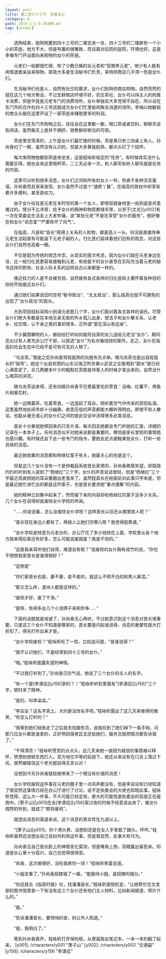 ```yaml
---
layout: post
title: 第二百六十三节　言者无心
category: 6
path: 2014-1-1-6-26300.md
tag: [normal]
---
```


　　选购结束，她照例要到四十三号的二楼去坐一坐，四十三号的二楼辟有一个小小的茶座。地方不大，但是布置的很雅致，而且面对后院的庭院，环境也好。这是李梅专门开设面向来购物的女仆的茶座。

　　元老们一般都很忙碌，除了少数已婚的女元老和“受赡养元老”，很少有人能有闲情逸致亲自来购物，家政大多是生活秘书们负责，来特供商店几乎清一色是女仆们。

　　生活秘书们也是人，自然有社交的需求，女仆们到特供商店购物，自然而然的就在这几个地方聚会。不过生鲜商店环境不好，农庄茶社，女仆可以持主人的附属卡消费，但是毕竟是元老专门的消费场所，女仆单独去大多觉得不自在，所以设在东门市的合作社四十三号店就成为女仆们忙里偷闲聚会消遣的场所。李梅以她敏锐的商业头脑在这里开设了一家茶座来赚取更多的利润。

　　女仆们在东门市购物之后，往往会在这里歇一歇，喝口茶或者饮料，聊聊天说些闲话，虽然每天上座并不拥挤，销售额却相当的可观。

　　茶座里空荡荡的，上午是女仆们最忙碌的时候，茶座里只有三四桌上有人。孙尚香扫了一眼，虽然没有认识的，但是大多算是脸熟，都点头打了个招呼。

　　每次来购物她都到茶座来坐坐，这是程咏昕规定的“任务”。有时候其实没什么需要买得，她也会来这里喝杯茶，二三天必来一次，和人聊天和听人聊天就是任务的内容。

　　这里可以听到很多消息，女仆们之间和所有的女人一样，热衷于各种流言蜚语。孙尚香而且渐渐发现，女仆虽然不过是个“通房丫鬟”，在临高的政权中却享有着许多便利，甚至是权力。

　　由于女仆往往是元老在本时空的第一个女人，即使容貌身材差一些到底是共患难过的。情分不比寻常，给予女仆的精神和物质都很丰厚，以至于[文总][y002]有一次在常委会生活会上大发牢骚，说“某些元老”不是在享受“女仆的服务”，倒好像在和女仆“谈恋爱”“严重败坏了风气”。

　　在临高，凡是和“首长”搭得上关系的人和物，都是高人一头。何况是直接侍奉元老生活起居有可能诞下元老子嗣的人。归化民们延续着他们旧有的观念，对这些女仆们自然也高看一眼。

　　不仅是因为传统的观念作祟，从现实的层次考虑，因为女仆们就在元老身边生活，比一般归化民更容易接触到元老，有些能干的女仆甚至在实际充当着元老的秘书这样的职务。社会人际关系的运转自古以来都是一样的。

　　接近权力的人是不会被忽视，自然就有各式各样的归化民和土著怀着各种目的纷纷开始接近女仆们。

　　通过她们如果说旧时空有“秘书政治”、“太太政治”，那么临高也就不可避免的出现了“女仆政治”的苗头。

　　大到项目招标采购小到请元老题几个字，女仆们面对着各式各样的请托。尽管女仆们绝大多数是在本地无亲无故的外乡孤儿出身，想法子和女仆攀关系、认老乡、拉交情，认干亲之类的事却很多。正所谓“富在深山有远亲”。

　　不少冀图攀附的人，都纷纷打听如何能将自家的女儿送给元老当“女仆”。期间还出过有人冒充办公厅干部，以挑选“女仆”为名诈骗钱财的案件。总之，女仆在临高的社会生态中已经不是可有可无的人物了。

　　“乌龙茶。”落座之后孙尚香驾轻就熟的向服务员点单。喝乌龙茶也是出自程首长的“指导”。她这个出自贫困的山东沿海卫所世袭小武官之女能喝到“甜水”就已经心满意足了，买几两梗多叶少的粗制花茶那是待客人的时候才拿出来的。自然没什么喝茶的讲究。

　　随乌龙茶送来得，还有四碟孙尚香平日里最爱吃的零食：话梅、红薯干、烤鱼片和葵花籽。

　　她一边喝着茶，吃着零食，一边竖起了耳朵，倾听着空气中传来的窃窃私语。这里虽然地处闹市却十分幽静，故意压低的声音都能大概听得明白。即使不和人攀谈，也能从毫无戒心的女仆们之间的彼此交谈中活得很多此类消息。

　　首长十分重视她带回来的只言片语，每次回去她都会专门听她的汇报，详细的记录在一本本子上。任何消息似乎对她来说都是重要的，哪怕是家长里短的事情她也感兴趣。有时候还会下达一些专门的指令，要她去定点接触某些女仆，打听一些具体的消息。

　　最近她收集的消息都和杨继红案子有关，她最关心的也是这个。

　　但是这几个女仆没有一个是仲裁庭系统首长家里的，孙尚香微感失望。却隐隐约约的听到有人提到了“杨继红”三个字。女仆的声音说话很轻，但是“杨继红”三个字最近简直把她的耳朵要磨出老茧来了。虽然程首长在她面前对此事只字未提，但是最近她忙进忙出的都是这件案子。也是首长要求她“重点搜集”的内容。

　　她的精神立刻集中起来了，然而接下来的内容却和杨继红的案子没多少关系。几个女仆在说得却是废除女仆学校的传闻。

　　“……你说说看，怎么会废除女仆学校？这样首长以后还从哪里挑人呢？”

　　“首长现在身边人都有了，再挑人让她们住哪儿呀？我觉得挺靠谱。”

　　“女仆学校是特意为元老办的，办公厅花了多少钱财在上面，学校里从各个地方挑来得后辈还有好多，怎么可能说废就废？我是不信的。”

　　“这是我亲耳听他们说得，难道会有假？”说废校的女仆胸有成竹的说，“你也不想想我家首长是谁得相好？”

　　“这倒是”

　　“你们家首长也是，妻不妻，妾不妾的，就这么不明不白的和男人厮混。”

　　“那又怎么样，澳洲人都是这样的。”

　　“废校才好，废了干净。”

　　“是呀，免得多出几个小浪蹄子来和你争……”

　　下面的话题就是戏谑了，孙尚香无心再听，不过她意识到这个消息对首长很重要。只是这三个女仆不知道是哪家的，首长要是问起谁说得，消息的重要性就大打折扣了。得先打听出来才是。

　　“女仆学校废校？”程咏昕吃了一惊，立刻追问道，“是谁说得？”

　　“我不认识她们，不是经常到四十三号的女仆。”

　　“哦。”程咏昕面露失望的神情。

　　“不过我打听到了。”孙尚香沉住气说，她说了三个女仆的主人的名字。

　　“有一个是[李潇侣][y156]家的？！”程咏昕听到里面有“[李潇侣][y156]”三个字，顿时来了精神。

　　“是的，叫李柒柒。”

　　“李柒柒？这名字真土，大约是没改名字吧。”程咏昕露出了这几天来难得的微笑，“你怎么打听的？”

　　“我等到她们结账走了之后就去找服务员，说我捡到了她们掉下一条手帕，问那几位女仆都是谁家的，正好带回宿舍区去还给她们，服务员就把情况都告诉我了。”

　　“干得漂亮！”程咏昕赞赏的点点头，这几天来她一直因为姬信的事情难以释怀，愤懑到想砸东西打人。双方地位平等的前提下，她还从来没有在口舌上落过下风，居然被姬信这个老光棍驳得无言以对！

　　没想到今天孙尚香就给她带来了一个相当有价值的消息！

　　女仆学校废校这件事在元老的圈子里一点风声都没有，但是李柒柒却已经知道了很显然这事情已经在办公厅进行了讨论，说不定执委会的大佬也知晓此事。程咏昕觉得，这么大一件事，不大可能已经定局，更大的可能性是执委会的高层正在磋商中。[萧子山][y001]在去[李潇侣][y156]家过夜的时候不经意说出来了，被女仆偶然的听到，就成了“即将废校”。

　　就透出消息的渠道来说，这个消息的真实性在九成以上。

　　“[萧子山][y001]，你个滑头男，没想到还是在女人手里栽了跟头。哼哼。”程咏昕虽然还没想出自己该如何利用这件事，但是很显然，此事大有可为。

　　孙尚香见自己首长脸上的神情变化莫测，但是嘴角上扬，双眼露出喜色来。知道首长心里十分高兴，自己也觉得很得意。

　　“尚香，这次做得好，没枉我疼你一场！”程咏昕笑着说道。

　　“小姐言重了。”孙尚香屈膝福了一福，“能服侍小姐，是奴婢的福分。”

　　“你这就去《临高时报》社，找潘潘首长，”程咏昕面授机宜，“让她帮忙在文宣部的图书馆里查一下有没有这三个女仆还有他们主人材料。比如新闻报道、照片什么的。”

　　“是。”

　　“告诉潘潘首长，要悄悄的查，别让外人知道。”

　　“是。我明白了。”

　　等到孙尚香离开，程咏昕打开保险柜，从里面取出笔记本，一本一本的翻了起来。
[y001]: /characters/y001 "萧子山"
[y002]: /characters/y002 "文德嗣"
[y156]: /characters/y156 "李潇侣"
